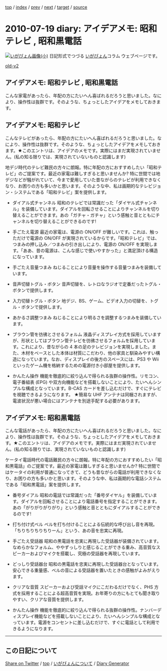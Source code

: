 [top](https://igapyon.github.io/diary/) 
 / [index](https://igapyon.github.io/diary/2010/index.html) 
 / [prev](https://igapyon.github.io/diary/2010/ig100711.html) 
 / [next](https://igapyon.github.io/diary/2010/ig100721.html) 
 / [target](https://igapyon.github.io/diary/2010/ig100719.html) 
 / [source](https://github.com/igapyon/diary/blob/gh-pages/2010/ig100719.html.src.md) 

2010-07-19 diary: アイデアメモ: 昭和テレビ , 昭和黒電話
=====================================================================================================
[![いがぴょん画像(小)](https://igapyon.github.io/diary/images/iga200306s.jpg "いがぴょん")](https://igapyon.github.io/diary/memo/memoigapyon.html) 日記形式でつづる [いがぴょん](https://igapyon.github.io/diary/memo/memoigapyon.html)コラム ウェブページです。

[old-v2](ig100719-orig.html)

## アイデアメモ: 昭和テレビ , 昭和黒電話

こんな家電があったら、年配の方にたいへん喜ばれるだろうと思いました。なにより、操作性は抜群です。そのような、ちょっとしたアイデアをメモしておきます。


## アイデアメモ: 昭和テレビ

こんなテレビがあったら、年配の方にたいへん喜ばれるだろうと思いました。なにより、操作性は抜群です。そのような、ちょっとしたアイデアをメモしておきます。★このエントリは、アイデアのメモです。実際にはまだ実現されていません。(私の知る限りでは、実現されていないものと認識します)

地デジ時代のテレビ難民の方々に朗報。特に年配の方におすすめしたい「昭和テレビ」のご提案です。最近の家電は難しすぎると思いませんか? 特に世間では地デジなどが騒がれていて、今まで愛用していた昔ながらのテレビが利用できなくなり、お困りの方も多いかと思います。そのような中、私は画期的なテレビジョン・システムである「昭和テレビ」案を提供します。

* ダイアル式チャンネル
  昭和のテレビでは常識だった「ダイヤル式チャンネル」を装備しています。ダイアルを回転させることによりチャンネルを切り替えることができます。あの「ガチャ・ガチャ」という感触と音とともにチャンネルを切り替えることができるのです!
  
* 手ごたえ電源
  最近の家電は、電源の ON/OFF が難しいです。これは、触っただけで電源の ON/OFF が実現されているからです。「昭和テレビ」では、つまみの押し込み／つまみの引き出しにより、電源の
  ON/OFF を実現します。「ああ、昔の電源は、こんな感じで使いやすかった」と満足頂ける構造になっています。
  
* 手ごたえ音量つまみ
  ねじることにより音量を操作する音量つまみを装備しています。
  
* 音声切替トグル・ボタン
  音声切替を、レトロなラジオで定番だったトグル・ボタンで提供します。
  
* 入力切替トグル・ボタン
  地デジ、BS、ゲーム、ビデオ入力の切替を、トグル・ボタンで提供します。
  
* あかるさ調整つまみ
  ねじることにより明るさを調整するつまみを装備しています。
  
* ブラウン管を彷彿とさせるフォルム
  液晶ディスプレイ方式を採用していますが、形状としてはブラウン管テレビを彷彿させるフォルムを採用しています。これにより、昔ながらの 4 本の足のテレビジョンを実現しました。また、木材をベースとした本体は材質にこだわり、他の家具と馴染みやすい構造になっています。なお、ディスプレイの後方のスペースには、PS3
  や Wii といったゲーム機を格納するための電源付き小部屋を提供します。
  
* かんたん操作
  機能を徹底的に絞り込んで得られる抜群の操作性。リモコン、電子番組表 (EPG) や双方向機能などを搭載しないことにより、たいへんシンプルな構成となっています。B-CAS
  カードを差し込むだけで、すぐにテレビを視聴できるようになります。
  ★簡易な UHF アンテナは同梱されますが、電波状況が悪い場合にはアンテナを別途手配する必要があります。

## アイデアメモ: 昭和黒電話

こんな電話があったら、年配の方にたいへん喜ばれるだろうと思いました。なにより、操作性は抜群です。そのような、ちょっとしたアイデアをメモしておきます。★このエントリは、アイデアのメモです。実際にはまだ実現されていません。(私の知る限りでは、実現されていないものと認識します)

ケータイ電話時代の電話難民の方々に朗報。特に年配の方におすすめしたい「昭和黒電話」のご提案です。最近の家電は難しすぎると思いませんか? 特に世間ではケータイの利用が普通になってきて、どうも昔ながらの電話が利用できなくなり、お困りの方も多いかと思います。そのような中、私は画期的な電話システムである「昭和黒電話」案を提供します。

* 番号ダイアル
  昭和の電話では常識だった「番号ダイヤル」を装備しています。ダイアルを回転させることにより電話番号を指定することができます。あの「がりがりがりがり」という感触と音とともにダイアルすることができるのです!
  
* 打ち付け式ベル
  ベルを打ち付けることによる伝統的な呼び出し音を再現。「ちりちりちりちりーん」という、あの音を忠実に再現。
  
* 手ごたえ受話器
  昭和の黒電話を忠実に再現した受話器が装備されています。なめらかなフォルム、ややずっしりと感じることができる重み、高音質なスピーカーおよびマイクを搭載し、究極の受話器を再現しています。
  
* どっしり受話器台
  昭和の黒電話を忠実に再現した受話器台となっています。安心できる重量感、ベルの音による受話器を置いたときの感触がよみがえります。
  
* クリアな音質
  スピーカーおよび受話マイクにこだわるだけでなく、PHS 方式を採用することによる超高音質を実現。お年寄りの方にもとても聞き取りやすい、クリアな音質を提供します。
  
* かんたん操作
  機能を徹底的に絞り込んで得られる抜群の操作性。ナンバーディスプレイ機能などを搭載しないことにより、たいへんシンプルな構成となっています。電源をコンセントに差し込むだけで、すぐに電話として利用できるようになります。

----------------------------------------------------------------------------------------------------

## この日記について

[Share on Twitter](https://twitter.com/intent/tweet?hashtags=igapyon%2Cdiary%2C%E3%81%84%E3%81%8C%E3%81%B4%E3%82%87%E3%82%93&text=%E3%82%A2%E3%82%A4%E3%83%87%E3%82%A2%E3%83%A1%E3%83%A2%3A+%E6%98%AD%E5%92%8C%E3%83%86%E3%83%AC%E3%83%93+%2C+%E6%98%AD%E5%92%8C%E9%BB%92%E9%9B%BB%E8%A9%B1&url=https%3A%2F%2Figapyon.github.io%2Fdiary%2F2010%2Fig100719.html) / [top](../index.html/) / [いがぴょんについて](https://igapyon.github.io/diary/memo/memoigapyon.html) / [Diary Generator](https://github.com/igapyon/igapyonv3)
